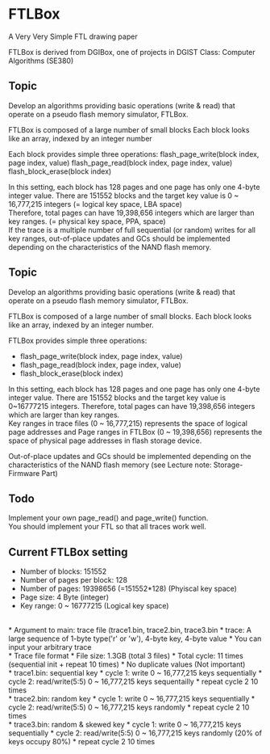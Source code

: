# FTLBox
A Very Very Simple FTL drawing paper

FTLBox is derived from DGIBox, one of projects in DGIST Class: Computer Algorithms (SE380)


## Topic
Develop an algorithms providing basic operations (write & read) that operate on a pseudo flash memory simulator, FTLBox.

FTLBox is composed of a large number of small blocks
	Each block looks like an array, indexed by an integer number

Each block provides simple three operations:
	flash_page_write(block index, page index, value)
	flash_page_read(block index, page index, value)
	flash_block_erase(block index)

In this setting, each block has 128 pages and one page has only one 4-byte integer value.
There are 151552 blocks and the target key value is 0 ~ 16,777,215 integers (= logical key space, LBA space)  
Therefore, total pages can have 19,398,656 integers which are larger than key ranges. (= physical key space, PPA, space)  
If the trace is a multiple number of full sequential (or random) writes for all key ranges, 
   out-of-place updates and GCs should be implemented depending on the characteristics of the NAND flash memory.

## Topic
Develop an algorithms providing basic operations (write & read) that operate on a pseudo flash memory simulator, FTLBox.

FTLBox is composed of a large number of small blocks.	Each block looks like an array, indexed by an integer number.

FTLBox provides simple three operations:  
- flash_page_write(block index, page index, value)
- flash_page_read(block index, page index, value)
- flash_block_erase(block index)

In this setting, each block has 128 pages and one page has only one 4-byte integer value.
There are 151552 blocks and the target key value is 0~16777215 integers.
Therefore, total pages can have 19,398,656 integers which are larger than key ranges.  
Key ranges in trace files (0 ~ 16,777,215) represents the space of logical page addresses and Page ranges in FTLBox (0 ~ 19,398,656) represents the space of physical page addresses in flash storage device.  

Out-of-place updates and GCs should be implemented depending on the characteristics of the NAND flash memory (see Lecture note: Storage-Firmware Part)

## Todo
Implement your own page_read() and page_write() function.  
You should implement your FTL so that all traces work well.  


## Current FTLBox setting
 * Number of blocks: 151552
 * Number of pages per block: 128
 * Number of pages: 19398656 (=151552*128) (Phyiscal key space)
 * Page size: 4 Byte (integer)
 * Key range: 0 ~ 16777215 (Logical key space)  
 <br/>
 * Argument to main: trace file (trace1.bin, trace2.bin, trace3.bin
 * trace: A large sequence of 1-byte type('r' or 'w'), 4-byte key, 4-byte value
 * You can input your arbitrary trace 
 <br/>
 * Trace file format
 * File size: 1.3GB (total 3 files)
 * Total cycle: 11 times (sequential init + repeat 10 times)
 * No duplicate values (Not important)
 <br/>
 * trace1.bin: sequential key
 * cycle 1: write 0 ~ 16,777,215 keys sequentially
 * cycle 2: read/write(5:5) 0 ~ 16,777,215 keys sequentailly
 * repeat cycle 2 10 times
 <br/>
 * trace2.bin: random key
 * cycle 1: write 0 ~ 16,777,215 keys sequentially
 * cycle 2: read/write(5:5) 0 ~ 16,777,215 keys randomly
 * repeat cycle 2 10 times
 <br/>
 * trace3.bin: random & skewed key
 * cycle 1: write 0 ~ 16,777,215 keys sequentially
 * cycle 2: read/write(5:5) 0 ~ 16,777,215 keys randomly (20% of keys occupy 80%)
 * repeat cycle 2 10 times

